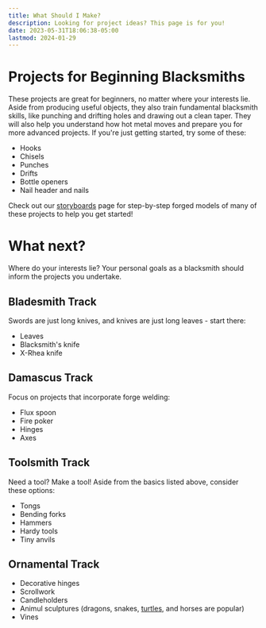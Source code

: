 ```yaml
---
title: What Should I Make?
description: Looking for project ideas? This page is for you!
date: 2023-05-31T18:06:38-05:00
lastmod: 2024-01-29
---
```

# Projects for Beginning Blacksmiths
These projects are great for beginners, no matter where your interests lie. Aside from producing useful objects, they also train fundamental blacksmith skills, like punching and drifting holes and drawing out a clean taper. They will also help you understand how hot metal moves and prepare you for more advanced projects. If you're just getting started, try some of these:
- Hooks
- Chisels
- Punches
- Drifts
- Bottle openers
- Nail header and nails

Check out our [storyboards](/pages/curriculum/storyboards) page for step-by-step forged models of many of these projects to help you get started!

# What next?
Where do your interests lie? Your personal goals as a blacksmith should inform the projects you undertake.

## Bladesmith Track
Swords are just long knives, and knives are just long leaves - start there:
- Leaves
- Blacksmith's knife
- X-Rhea knife

## Damascus Track
Focus on projects that incorporate forge welding:
- Flux spoon
- Fire poker
- Hinges
- Axes

## Toolsmith Track
Need a tool? Make a tool! Aside from the basics listed above, consider these options:
- Tongs
- Bending forks
- Hammers
- Hardy tools
- Tiny anvils

## Ornamental Track
- Decorative hinges
- Scrollwork
- Candleholders
- Animul sculptures (dragons, snakes, [turtles](https://twitter.com/artbyveya/status/1662852985305681921), and horses are popular)
- Vines
